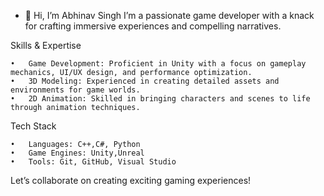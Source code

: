 - 👋 Hi, I’m Abhinav Singh
I’m a passionate game developer with a knack for crafting immersive experiences and compelling narratives.

Skills & Expertise

	•	Game Development: Proficient in Unity with a focus on gameplay mechanics, UI/UX design, and performance optimization.
	•	3D Modeling: Experienced in creating detailed assets and environments for game worlds.
	•	2D Animation: Skilled in bringing characters and scenes to life through animation techniques.
Tech Stack

	•	Languages: C++,C#, Python
	•	Game Engines: Unity,Unreal
	•	Tools: Git, GitHub, Visual Studio


Let’s collaborate on creating exciting gaming experiences!




<!---
Dr-Anonymous69/Dr-Anonymous69 is a ✨ special ✨ repository because its `README.md` (this file) appears on your GitHub profile.
You can click the Preview link to take a look at your changes.
--->
